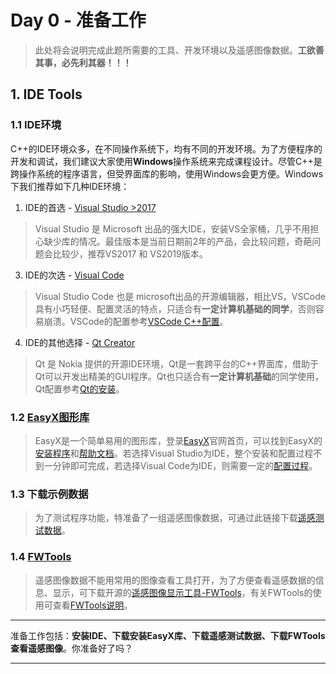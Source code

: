 # Day 0 - 准备工作
> 此处将会说明完成此题所需要的工具、开发环境以及遥感图像数据。**工欲善其事，必先利其器！！！**

## 1. IDE Tools
### 1.1 IDE环境
C++的IDE环境众多，在不同操作系统下，均有不同的开发环境。为了方便程序的开发和调试，我们建议大家使用**Windows**操作系统来完成课程设计。尽管C++是跨操作系统的程序语言，但受界面库的影响，使用Windows会更方便。Windows下我们推荐如下几种IDE环境：
1. IDE的首选 - [Visual Studio >2017](https://visualstudio.microsoft.com/zh-hans/vs/community/)
> Visual Studio 是 Microsoft 出品的强大IDE，安装VS全家桶，几乎不用担心缺少库的情况。最佳版本是当前日期前2年的产品，会比较问题，奇葩问题会比较少，推荐VS2017 和 VS2019版本。

3. IDE的次选 - [Visual Code](https://code.visualstudio.com/)
> Visual Studio Code 也是 microsoft出品的开源编辑器，相比VS，VSCode具有小巧轻便、配置灵活的特点，只适合有**一定计算机基础的同学**，否则容易崩溃。VSCode的配置参考[VSCode C++配置](https://blog.csdn.net/YY_hide_on_bush/article/details/116752635?utm_source=app&app_version=4.9.3&code=app_1562916241&uLinkId=usr1mkqgl919blen)。

4. IDE的其他选择 - [Qt Creator](http://download.qt.io/archive/qt/5.10/5.10.1/qt-opensource-windows-x86-5.10.1.exe)
> Qt 是 Nokia 提供的开源IDE环境，Qt是一套跨平台的C++界面库，借助于Qt可以开发出精美的GUI程序。Qt也只适合有**一定计算机基础**的同学使用，Qt配置参考[Qt的安装](./QtSetup.md)。

### 1.2 [EasyX图形库](http://easyx.cn)
> EasyX是一个简单易用的图形库，登录[EasyX](http://easyx.cn)官网首页，可以找到EasyX的[安装程序](https://easyx.cn/download/EasyX_20210719.exe)和[帮助文档](https://docs.easyx.cn/zh-cn/intro)。若选择Visual Studio为IDE，整个安装和配置过程不到一分钟即可完成，若选择Visual Code为IDE，则需要一定的[配置过程](https://blog.csdn.net/YY_hide_on_bush/article/details/116752635?utm_source=app&app_version=4.9.3&code=app_1562916241&uLinkId=usr1mkqgl919blen)。

### 1.3 下载示例数据
> 为了测试程序功能，特准备了一组遥感图像数据，可通过此链接下载[遥感测试数据](../../data/rsimage.zip)。


### 1.4 [FWTools](http://home.gdal.org/fwtools/FWTools247.exe)
> 遥感图像数据不能用常用的图像查看工具打开，为了方便查看遥感数据的信息、显示，可下载开源的[遥感图像显示工具-FWTools](http://home.gdal.org/fwtools/FWTools247.exe)，有关FWTools的使用可查看[FWTools说明](../../refs/OpenEV_Manual.pptx)。


---
准备工作包括：**安装IDE、下载安装EasyX库、下载遥感测试数据、下载FWTools查看遥感图像**。你准备好了吗？

---